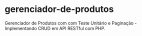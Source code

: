 # gerenciador-de-produtos
Gerenciador de Produtos com com Teste Unitário e Paginação - Implementando CRUD em API RESTful com PHP.

